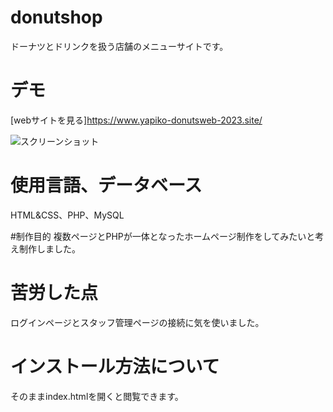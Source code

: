 # donutshop

ドーナツとドリンクを扱う店舗のメニューサイトです。

# デモ
[webサイトを見る]https://www.yapiko-donutsweb-2023.site/

![スクリーンショット](https://user-images.githubusercontent.com/84828867/221393742-be0a3ab4-b8b5-4197-968a-ccfc68fed97d.png)

# 使用言語、データベース
HTML&CSS、PHP、MySQL

#制作目的
複数ページとPHPが一体となったホームページ制作をしてみたいと考え制作しました。

# 苦労した点
ログインページとスタッフ管理ページの接続に気を使いました。

# インストール方法について
そのままindex.htmlを開くと閲覧できます。
